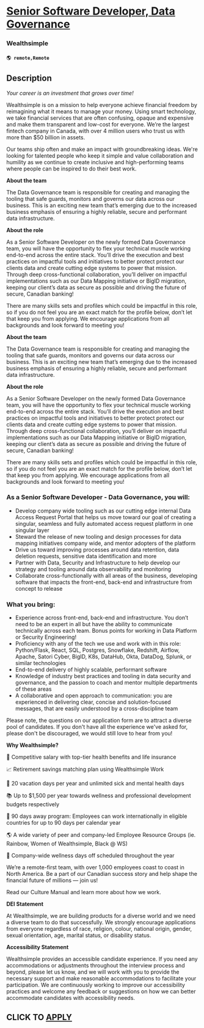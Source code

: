 # [Senior Software Developer, Data Governance](https://www.remotewlb.com/apply/senior-software-developer-data-governance)  
### Wealthsimple  
#### `🌎 remote,Remote`  

## Description

 _Your career is an investment that grows over time!_

  

Wealthsimple is on a mission to help everyone achieve financial freedom by reimagining what it means to manage your money. Using smart technology, we take financial services that are often confusing, opaque and expensive and make them transparent and low-cost for everyone. We’re the largest fintech company in Canada, with over 4 million users who trust us with more than $50 billion in assets.

  

Our teams ship often and make an impact with groundbreaking ideas. We're looking for talented people who keep it simple and value collaboration and humility as we continue to create inclusive and high-performing teams where people can be inspired to do their best work.

  

 **About the team**

The Data Governance team is responsible for creating and managing the tooling that safe guards, monitors and governs our data across our business. This is an exciting new team that’s emerging due to the increased business emphasis of ensuring a highly reliable, secure and performant data infrastructure.

  

 **About the role**

As a Senior Software Developer on the newly formed Data Governance team, you will have the opportunity to flex your technical muscle working end-to-end across the entire stack. You’ll drive the execution and best practices on impactful tools and initiatives to better protect protect our clients data and create cutting edge systems to power that mission. Through deep cross-functional collaboration, you’ll deliver on impactful implementations such as our Data Mapping initiative or BigID migration, keeping our client’s data as secure as possible and driving the future of secure, Canadian banking!

  

There are many skills sets and profiles which could be impactful in this role, so if you do not feel you are an exact match for the profile below, don’t let that keep you from applying. We encourage applications from all backgrounds and look forward to meeting you!

  

 **About the team**

The Data Governance team is responsible for creating and managing the tooling that safe guards, monitors and governs our data across our business. This is an exciting new team that’s emerging due to the increased business emphasis of ensuring a highly reliable, secure and performant data infrastructure.

  

 **About the role**

As a Senior Software Developer on the newly formed Data Governance team, you will have the opportunity to flex your technical muscle working end-to-end across the entire stack. You’ll drive the execution and best practices on impactful tools and initiatives to better protect protect our clients data and create cutting edge systems to power that mission. Through deep cross-functional collaboration, you’ll deliver on impactful implementations such as our Data Mapping initiative or BigID migration, keeping our client’s data as secure as possible and driving the future of secure, Canadian banking!

  

There are many skills sets and profiles which could be impactful in this role, so if you do not feel you are an exact match for the profile below, don’t let that keep you from applying. We encourage applications from all backgrounds and look forward to meeting you!

  

### As a Senior Software Developer - Data Governance, you will:

* Develop company wide tooling such as our cutting edge internal Data Access Request Portal that helps us move toward our goal of creating a singular, seamless and fully automated access request platform in one singular layer
* Steward the release of new tooling and design processes for data mapping initiatives company wide, and mentor adopters of the platform
* Drive us toward improving processes around data retention, data deletion requests, sensitive data identification and more
* Partner with Data, Security and Infrastructure to help develop our strategy and tooling around data observability and monitoring
* Collaborate cross-functionally with all areas of the business, developing software that impacts the front-end, back-end and infrastructure from concept to release

  

### What you bring:

* Experience across front-end, back-end and infrastructure. You don’t need to be an expert in all but have the ability to communicate technically across each team. Bonus points for working in Data Platform or Security Engineering!
* Proficiency with any of the tech we use and work with in this role: Python/Flask, React, SQL, Postgres, Snowflake, Redshift, Airflow, Apache, Satori Cyber, BigID, K8s, DataHub, Okta, DataDog, Splunk, or similar technologies
* End-to-end delivery of highly scalable, performant software
* Knowledge of industry best practices and tooling in data security and governance, and the passion to coach and mentor multiple departments of these areas
* A collaborative and open approach to communication: you are experienced in delivering clear, concise and solution-focused messages, that are easily understood by a cross-discipline team

  

Please note, the questions on our application form are to attract a diverse pool of candidates. If you don't have all the experience we've asked for, please don't be discouraged, we would still love to hear from you!

  

 **Why Wealthsimple?**

🤑 Competitive salary with top-tier health benefits and life insurance

📈 Retirement savings matching plan using Wealthsimple Work

🌴 20 vacation days per year and unlimited sick and mental health days

📚 Up to $1,500 per year towards wellness and professional development budgets respectively

🛫 90 days away program: Employees can work internationally in eligible countries for up to 90 days per calendar year

🌎 A wide variety of peer and company-led Employee Resource Groups (ie. Rainbow, Women of Wealthsimple, Black @ WS)

💖 Company-wide wellness days off scheduled throughout the year

  

We’re a remote-first team, with over 1,000 employees coast to coast in North America. Be a part of our Canadian success story and help shape the financial future of millions — join us!

  

Read our Culture Manual and learn more about how we work.

  

 **DEI Statement**

At Wealthsimple, we are building products for a diverse world and we need a diverse team to do that successfully. We strongly encourage applications from everyone regardless of race, religion, colour, national origin, gender, sexual orientation, age, marital status, or disability status.

  

**Accessibility Statement**

Wealthsimple provides an accessible candidate experience. If you need any accommodations or adjustments throughout the interview process and beyond, please let us know, and we will work with you to provide the necessary support and make reasonable accommodations to facilitate your participation. We are continuously working to improve our accessibility practices and welcome any feedback or suggestions on how we can better accommodate candidates with accessibility needs.

  
## CLICK TO [APPLY](https://www.remotewlb.com/apply/senior-software-developer-data-governance)

